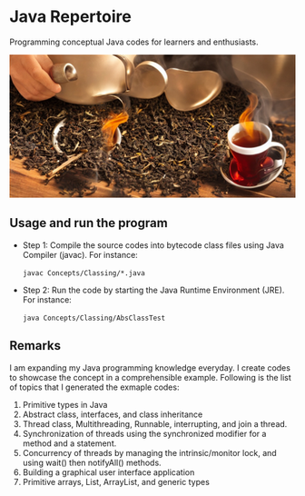 # Java Repertoire 
Programming conceptual Java codes for learners and enthusiasts. 

![alt-text](https://github.com/nimamasoumi/Java_Repertoire/blob/main/java.jpeg?raw=true)


## Usage and run the program ##

- Step 1:
  Compile the source codes into bytecode class files using Java Compiler (javac). For instance:
  
  `javac Concepts/Classing/*.java`
  
  
- Step 2:
  Run the code by starting the Java Runtime Environment (JRE). For instance:
  
  `java Concepts/Classing/AbsClassTest`
  

## Remarks ##

I am expanding my Java programming knowledge everyday. I create codes to showcase the concept in a comprehensible example. Following is the list of topics that I generated the exmaple codes:

1. Primitive types in Java
2. Abstract class, interfaces, and class inheritance
3. Thread class, Multithreading, Runnable, interrupting, and join a thread.
4. Synchronization of threads using the synchronized modifier for a method and a statement.
5. Concurrency of threads by managing the intrinsic/monitor lock, and using wait() then notifyAll() methods.
6. Building a graphical user interface application
7. Primitive arrays, List, ArrayList, and generic types

